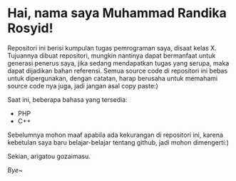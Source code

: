 # Hai, nama saya Muhammad Randika Rosyid!

Repositori ini berisi kumpulan tugas pemrograman saya, disaat kelas X.
Tujuannya dibuat repositori, mungkin nantinya dapat bermanfaat untuk generasi penerus saya, jika sedang mendapatkan tugas yang serupa, maka dapat dijadikan bahan referensi.
Semua source code di repositori ini bebas untuk dipergunakan, dengan catatan, harap berusaha untuk memahami source code nya juga, jadi jangan asal copy paste:)

Saat ini, beberapa bahasa yang tersedia:
- PHP
- C++

Sebelumnya mohon maaf apabila ada kekurangan di repositori ini, karena kebetulan saya baru belajar-belajar tentang github, jadi mohon dimengerti:)

Sekian, arigatou gozaimasu.

_Bye~_
